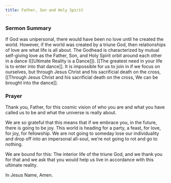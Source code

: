 ```yaml
---
title: Father, Son and Holy Spirit
---
```

### Sermon Summary

If God was unipersonal, there would have been no love until he created the world. However, if the world was created by a triune God, then relationships of love are what life is all about. The Godhead is characterized by mutual self-giving love as the Father, Son, and Holy Spirit orbit around each other in a dance ([[Ultimate Reality is a Dance]]). [[The greatest need in your life is to enter into that dance]]. It is impossible for us to join in if we focus on ourselves, but through Jesus Christ and his sacrificial death on the cross, [[Through Jesus Christ and his sacrificial death on the cross, We can be brought into the dance]].

### Prayer
Thank you, Father, for this cosmic vision of who you are and what you have called us to be and what the universe is really about. 

We are so grateful that this means that if we embrace you, in the future, there is going to be joy. This world is heading for a party, a feast, for love, for joy, for fellowship. We are not going to someday lose our individuality and drop off into an impersonal all-soul, we're not going to rot and go to nothing. 

We are bound for this:  The interior life of the triune God, and we thank you for that and we ask that you would help us live in accordance with this ultimate reality. 

In Jesus Name, Amen.